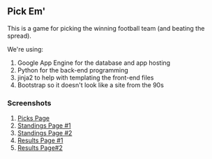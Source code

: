 <h2> Pick Em' </h2>

<p>
  This is a game for picking the winning football team (and beating the spread).
</p>

<p>
    We're using:
    <ol>
    <li>Google App Engine for the database and app hosting</li>
    <li>Python for the back-end programming</li>
    <li>jinja2 to help with templating the front-end files</li>
    <li>Bootstrap so it doesn't look like a site from the 90s</li>
    </ol>
</p>

<h3>Screenshots</h3>
<ol>
<li><a href="http://i.imgur.com/lm11jJI.jpg">Picks Page</a></li>
<li><a href="http://i.imgur.com/DYThFbt.jpg">Standings Page #1</a></li>
<li><a href="http://i.imgur.com/4x0szLR.jpg">Standings Page #2</a></li>
<li><a href="http://i.imgur.com/lmczvNx.jpg">Results Page #1</a></li>
<li><a href="http://i.imgur.com/X0jHB3Z.jpg">Results Page#2</a></li>
</ol>

